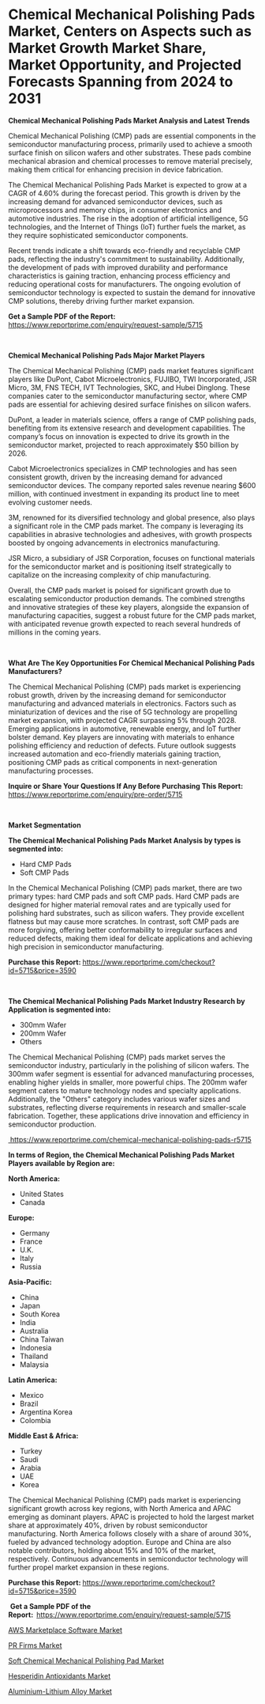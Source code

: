 <p><h1>Chemical Mechanical Polishing Pads Market, Centers on Aspects such as Market Growth Market Share, Market Opportunity, and Projected Forecasts Spanning from 2024 to 2031</h1></p><p><strong>Chemical Mechanical Polishing Pads Market Analysis and Latest Trends</strong></p>
<p><p>Chemical Mechanical Polishing (CMP) pads are essential components in the semiconductor manufacturing process, primarily used to achieve a smooth surface finish on silicon wafers and other substrates. These pads combine mechanical abrasion and chemical processes to remove material precisely, making them critical for enhancing precision in device fabrication.</p><p>The Chemical Mechanical Polishing Pads Market is expected to grow at a CAGR of 4.60% during the forecast period. This growth is driven by the increasing demand for advanced semiconductor devices, such as microprocessors and memory chips, in consumer electronics and automotive industries. The rise in the adoption of artificial intelligence, 5G technologies, and the Internet of Things (IoT) further fuels the market, as they require sophisticated semiconductor components.</p><p>Recent trends indicate a shift towards eco-friendly and recyclable CMP pads, reflecting the industry's commitment to sustainability. Additionally, the development of pads with improved durability and performance characteristics is gaining traction, enhancing process efficiency and reducing operational costs for manufacturers. The ongoing evolution of semiconductor technology is expected to sustain the demand for innovative CMP solutions, thereby driving further market expansion.</p></p>
<p><strong>Get a Sample PDF of the Report:&nbsp;</strong> <a href="https://www.reportprime.com/enquiry/request-sample/5715">https://www.reportprime.com/enquiry/request-sample/5715</a></p>
<p>&nbsp;</p>
<p><strong>Chemical Mechanical Polishing Pads Major Market Players</strong></p>
<p><p>The Chemical Mechanical Polishing (CMP) pads market features significant players like DuPont, Cabot Microelectronics, FUJIBO, TWI Incorporated, JSR Micro, 3M, FNS TECH, IVT Technologies, SKC, and Hubei Dinglong. These companies cater to the semiconductor manufacturing sector, where CMP pads are essential for achieving desired surface finishes on silicon wafers.</p><p>DuPont, a leader in materials science, offers a range of CMP polishing pads, benefiting from its extensive research and development capabilities. The company’s focus on innovation is expected to drive its growth in the semiconductor market, projected to reach approximately $50 billion by 2026.</p><p>Cabot Microelectronics specializes in CMP technologies and has seen consistent growth, driven by the increasing demand for advanced semiconductor devices. The company reported sales revenue nearing $600 million, with continued investment in expanding its product line to meet evolving customer needs.</p><p>3M, renowned for its diversified technology and global presence, also plays a significant role in the CMP pads market. The company is leveraging its capabilities in abrasive technologies and adhesives, with growth prospects boosted by ongoing advancements in electronics manufacturing.</p><p>JSR Micro, a subsidiary of JSR Corporation, focuses on functional materials for the semiconductor market and is positioning itself strategically to capitalize on the increasing complexity of chip manufacturing. </p><p>Overall, the CMP pads market is poised for significant growth due to escalating semiconductor production demands. The combined strengths and innovative strategies of these key players, alongside the expansion of manufacturing capacities, suggest a robust future for the CMP pads market, with anticipated revenue growth expected to reach several hundreds of millions in the coming years.</p></p>
<p>&nbsp;</p>
<p><strong>What Are The Key Opportunities For Chemical Mechanical Polishing Pads Manufacturers?</strong></p>
<p><p>The Chemical Mechanical Polishing (CMP) pads market is experiencing robust growth, driven by the increasing demand for semiconductor manufacturing and advanced materials in electronics. Factors such as miniaturization of devices and the rise of 5G technology are propelling market expansion, with projected CAGR surpassing 5% through 2028. Emerging applications in automotive, renewable energy, and IoT further bolster demand. Key players are innovating with materials to enhance polishing efficiency and reduction of defects. Future outlook suggests increased automation and eco-friendly materials gaining traction, positioning CMP pads as critical components in next-generation manufacturing processes.</p></p>
<p><strong>Inquire or Share Your Questions If Any Before Purchasing This Report:</strong> <a href="https://www.reportprime.com/enquiry/pre-order/5715">https://www.reportprime.com/enquiry/pre-order/5715</a></p>
<p>&nbsp;</p>
<p><strong>Market Segmentation</strong></p>
<p><strong>The Chemical Mechanical Polishing Pads Market Analysis by types is segmented into:</strong></p>
<p><ul><li>Hard CMP Pads</li><li>Soft CMP Pads</li></ul></p>
<p><p>In the Chemical Mechanical Polishing (CMP) pads market, there are two primary types: hard CMP pads and soft CMP pads. Hard CMP pads are designed for higher material removal rates and are typically used for polishing hard substrates, such as silicon wafers. They provide excellent flatness but may cause more scratches. In contrast, soft CMP pads are more forgiving, offering better conformability to irregular surfaces and reduced defects, making them ideal for delicate applications and achieving high precision in semiconductor manufacturing.</p></p>
<p><strong>Purchase this Report:&nbsp;</strong><a href="https://www.reportprime.com/checkout?id=5715&price=3590">https://www.reportprime.com/checkout?id=5715&price=3590</a></p>
<p>&nbsp;</p>
<p><strong>The Chemical Mechanical Polishing Pads Market Industry Research by Application is segmented into:</strong></p>
<p><ul><li>300mm Wafer</li><li>200mm Wafer</li><li>Others</li></ul></p>
<p><p>The Chemical Mechanical Polishing (CMP) pads market serves the semiconductor industry, particularly in the polishing of silicon wafers. The 300mm wafer segment is essential for advanced manufacturing processes, enabling higher yields in smaller, more powerful chips. The 200mm wafer segment caters to mature technology nodes and specialty applications. Additionally, the "Others" category includes various wafer sizes and substrates, reflecting diverse requirements in research and smaller-scale fabrication. Together, these applications drive innovation and efficiency in semiconductor production.</p></p>
<p><a href="https://www.reportprime.com/chemical-mechanical-polishing-pads-r5715">&nbsp;https://www.reportprime.com/chemical-mechanical-polishing-pads-r5715</a></p>
<p><strong>In terms of Region, the Chemical Mechanical Polishing Pads Market Players available by Region are:</strong></p>
<p>
    <p> <strong> North America: </strong>
        <ul>
            <li>United States</li>
            <li>Canada</li>
        </ul>
        </p> 
    <p> <strong> Europe: </strong>
        <ul>
            <li>Germany</li>
            <li>France</li>
            <li>U.K.</li>
            <li>Italy</li>
            <li>Russia</li>
        </ul>
        </p> 
    <p> <strong> Asia-Pacific: </strong>
        <ul>
            <li>China</li>
            <li>Japan</li>
            <li>South Korea</li>
            <li>India</li>
            <li>Australia</li>
            <li>China Taiwan</li>
            <li>Indonesia</li>
            <li>Thailand</li>
            <li>Malaysia</li>
        </ul>
        </p> 
    <p> <strong> Latin America: </strong>
        <ul>
            <li>Mexico</li>
            <li>Brazil</li>
            <li>Argentina Korea</li>
            <li>Colombia</li>
        </ul>
        </p> 
    <p> <strong> Middle East & Africa: </strong>
        <ul>
            <li>Turkey</li>
            <li>Saudi</li>
            <li>Arabia</li>
            <li>UAE</li>
            <li>Korea</li>
        </ul>
    </p>
    </p>
<p><p>The Chemical Mechanical Polishing (CMP) pads market is experiencing significant growth across key regions, with North America and APAC emerging as dominant players. APAC is projected to hold the largest market share at approximately 40%, driven by robust semiconductor manufacturing. North America follows closely with a share of around 30%, fueled by advanced technology adoption. Europe and China are also notable contributors, holding about 15% and 10% of the market, respectively. Continuous advancements in semiconductor technology will further propel market expansion in these regions.</p></p>
<p><strong>Purchase this Report: </strong><a href="https://www.reportprime.com/checkout?id=5715&price=3590">https://www.reportprime.com/checkout?id=5715&price=3590</a></p>
<p>&nbsp;<strong>Get a Sample PDF of the Report:&nbsp;&nbsp;</strong><a href="https://www.reportprime.com/enquiry/request-sample/5715">https://www.reportprime.com/enquiry/request-sample/5715</a></p>
<p><strong></strong></p>
<p><p><a href="https://www.linkedin.com/pulse/aws-marketplace-software-market-size-type-cloud-basedon-soyqf?trackingId=8LGvkrCCR5CTBub%2BrJGCdg%3D%3D">AWS Marketplace Software Market</a></p><p><a href="https://www.linkedin.com/pulse/deep-dive-pr-firms-market-itstrends-segmentation-competitive-z66xf?trackingId=T2wtrEowTfus%2BEJ8KitkAQ%3D%3D">PR Firms Market</a></p><p><a href="https://github.com/mahnoor2003/Market-Research-Report-List-6/blob/main/soft-chemical-mechanical-polishing-pad-market.md">Soft Chemical Mechanical Polishing Pad Market</a></p><p><a href="https://medium.com/@benjamin.james7456/global-hesperidin-antioxidants-market-size-and-market-trends-analysis-by-regional-outlook-1f86448cc9a7">Hesperidin Antioxidants Market</a></p><p><a href="https://medium.com/@benjamin.james7456/aluminium-lithium-alloy-market-outlook-and-forecast-from-2024-to-2031-78900776bec1">Aluminium-Lithium Alloy Market</a></p></p>